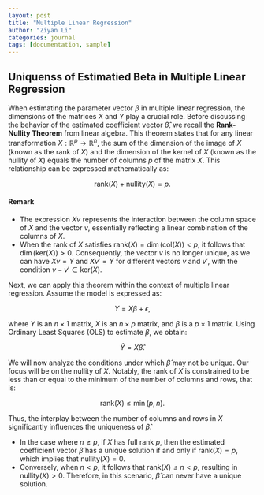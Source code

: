 ```yaml
---
layout: post
title: "Multiple Linear Regression"
author: "Ziyan Li"
categories: journal
tags: [documentation, sample]
---
```

## Uniquenss of Estimatied Beta in Multiple Linear Regression

When estimating the parameter vector $\beta$ in multiple linear regression, the dimensions of the matrices $X$ and $Y$ play a crucial role. Before discussing the behavior of the estimated coefficient vector $\hat{\beta}$, we recall the **Rank-Nullity Theorem** from linear algebra. This theorem states that for any linear transformation $X: \mathbb{R}^p \rightarrow \mathbb{R}^n$, the sum of the dimension of the image of $X$ (known as the rank of $X$) and the dimension of the kernel of $X$ (known as the nullity of $X$) equals the number of columns $p$ of the matrix $X$. This relationship can be expressed mathematically as:

$$
\text{rank}(X) + \text{nullity}(X) = p.
$$

#### Remark

- The expression $Xv$ represents the interaction between the column space of $X$ and the vector $v$, essentially reflecting a linear combination of the columns of $X$.
- When the rank of $X$ satisfies $\text{rank}(X) = \dim(\text{col}(X)) < p$, it follows that $\dim(\text{ker}(X)) > 0$. Consequently, the vector $v$ is no longer unique, as we can have $Xv = Y$ and $Xv' = Y$ for different vectors $v$ and $v'$, with the condition $v - v' \in \text{ker}(X)$.

Next, we can apply this theorem within the context of multiple linear regression. Assume the model is expressed as:

$$
Y = X\beta + \epsilon,
$$

where $Y$ is an $n \times 1$ matrix, $X$ is an $n \times p$ matrix, and $\beta$ is a $p \times 1$ matrix. Using Ordinary Least Squares (OLS) to estimate $\beta$, we obtain:

$$
\hat{Y} = X\hat{\beta}.
$$

We will now analyze the conditions under which $\hat{\beta}$ may not be unique. Our focus will be on the nullity of $X$. Notably, the rank of $X$ is constrained to be less than or equal to the minimum of the number of columns and rows, that is:

$$
\text{rank}(X) \leq \min(p, n).
$$

Thus, the interplay between the number of columns and rows in $X$ significantly influences the uniqueness of $\hat{\beta}$.

- In the case where $n \geq p$, if $X$ has full rank $p$, then the estimated coefficient vector $\hat{\beta}$ has a unique solution if and only if $\text{rank}(X) = p$, which implies that $\text{nullity}(X) = 0$.
- Conversely, when $n < p$, it follows that $\text{rank}(X) \leq n < p$, resulting in $\text{nullity}(X) > 0$. Therefore, in this scenario, $\hat{\beta}$ can never have a unique solution.
